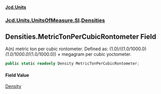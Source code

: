 #### [Jcd.Units](index.md 'index')
### [Jcd.Units.UnitsOfMeasure.SI](Jcd.Units.UnitsOfMeasure.SI.md 'Jcd.Units.UnitsOfMeasure.SI').[Densities](Densities.md 'Jcd.Units.UnitsOfMeasure.SI.Densities')

## Densities.MetricTonPerCubicRontometer Field

A(n) metric ton per cubic rontometer. Defined as: (1.0)/((1.0/1000.0)*(1.0/1000.0)*(1.0/1000.0)) × megagram per cubic yoctometer.

```csharp
public static readonly Density MetricTonPerCubicRontometer;
```

#### Field Value
[Density](Density.md 'Jcd.Units.UnitTypes.Density')